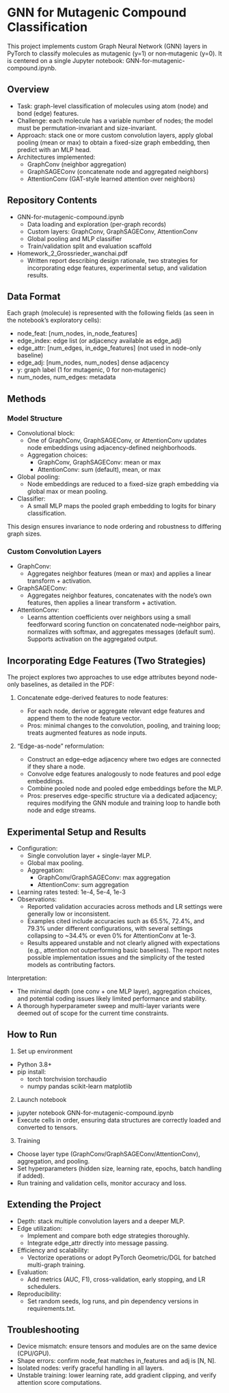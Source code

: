 # GNN for Mutagenic Compound Classification

This project implements custom Graph Neural Network (GNN) layers in PyTorch to classify molecules as mutagenic (y=1) or non‑mutagenic (y=0). It is centered on a single Jupyter notebook: GNN-for-mutagenic-compound.ipynb.

## Overview

- Task: graph-level classification of molecules using atom (node) and bond (edge) features.
- Challenge: each molecule has a variable number of nodes; the model must be permutation-invariant and size-invariant.
- Approach: stack one or more custom convolution layers, apply global pooling (mean or max) to obtain a fixed-size graph embedding, then predict with an MLP head.
- Architectures implemented:
  - GraphConv (neighbor aggregation)
  - GraphSAGEConv (concatenate node and aggregated neighbors)
  - AttentionConv (GAT-style learned attention over neighbors)

## Repository Contents

- GNN-for-mutagenic-compound.ipynb
  - Data loading and exploration (per-graph records)
  - Custom layers: GraphConv, GraphSAGEConv, AttentionConv
  - Global pooling and MLP classifier
  - Train/validation split and evaluation scaffold
- Homework_2_Grossrieder_wanchai.pdf
  - Written report describing design rationale, two strategies for incorporating edge features, experimental setup, and validation results.

## Data Format

Each graph (molecule) is represented with the following fields (as seen in the notebook’s exploratory cells):

- node_feat: [num_nodes, in_node_features]
- edge_index: edge list (or adjacency available as edge_adj)
- edge_attr: [num_edges, in_edge_features] (not used in node-only baseline)
- edge_adj: [num_nodes, num_nodes] dense adjacency
- y: graph label (1 for mutagenic, 0 for non‑mutagenic)
- num_nodes, num_edges: metadata

## Methods

### Model Structure

- Convolutional block:
  - One of GraphConv, GraphSAGEConv, or AttentionConv updates node embeddings using adjacency-defined neighborhoods.
  - Aggregation choices:
    - GraphConv, GraphSAGEConv: mean or max
    - AttentionConv: sum (default), mean, or max
- Global pooling:
  - Node embeddings are reduced to a fixed-size graph embedding via global max or mean pooling.
- Classifier:
  - A small MLP maps the pooled graph embedding to logits for binary classification.

This design ensures invariance to node ordering and robustness to differing graph sizes.

### Custom Convolution Layers

- GraphConv:
  - Aggregates neighbor features (mean or max) and applies a linear transform + activation.
- GraphSAGEConv:
  - Aggregates neighbor features, concatenates with the node’s own features, then applies a linear transform + activation.
- AttentionConv:
  - Learns attention coefficients over neighbors using a small feedforward scoring function on concatenated node–neighbor pairs, normalizes with softmax, and aggregates messages (default sum). Supports activation on the aggregated output.

## Incorporating Edge Features (Two Strategies)

The project explores two approaches to use edge attributes beyond node-only baselines, as detailed in the PDF:

1) Concatenate edge-derived features to node features:
   - For each node, derive or aggregate relevant edge features and append them to the node feature vector.
   - Pros: minimal changes to the convolution, pooling, and training loop; treats augmented features as node inputs.

2) “Edge-as-node” reformulation:
   - Construct an edge–edge adjacency where two edges are connected if they share a node.
   - Convolve edge features analogously to node features and pool edge embeddings.
   - Combine pooled node and pooled edge embeddings before the MLP.
   - Pros: preserves edge-specific structure via a dedicated adjacency; requires modifying the GNN module and training loop to handle both node and edge streams.

## Experimental Setup and Results

- Configuration:
  - Single convolution layer + single-layer MLP.
  - Global max pooling.
  - Aggregation:
    - GraphConv/GraphSAGEConv: max aggregation
    - AttentionConv: sum aggregation
- Learning rates tested: 1e-4, 5e-4, 1e-3
- Observations:
  - Reported validation accuracies across methods and LR settings were generally low or inconsistent.
  - Examples cited include accuracies such as 65.5%, 72.4%, and 79.3% under different configurations, with several settings collapsing to ~34.4% or even 0% for AttentionConv at 1e-3.
  - Results appeared unstable and not clearly aligned with expectations (e.g., attention not outperforming basic baselines). The report notes possible implementation issues and the simplicity of the tested models as contributing factors.

Interpretation:
- The minimal depth (one conv + one MLP layer), aggregation choices, and potential coding issues likely limited performance and stability.
- A thorough hyperparameter sweep and multi-layer variants were deemed out of scope for the current time constraints.

## How to Run

1) Set up environment
- Python 3.8+
- pip install:
  - torch torchvision torchaudio
  - numpy pandas scikit-learn matplotlib

2) Launch notebook
- jupyter notebook GNN-for-mutagenic-compound.ipynb
- Execute cells in order, ensuring data structures are correctly loaded and converted to tensors.

3) Training
- Choose layer type (GraphConv/GraphSAGEConv/AttentionConv), aggregation, and pooling.
- Set hyperparameters (hidden size, learning rate, epochs, batch handling if added).
- Run training and validation cells, monitor accuracy and loss.

## Extending the Project

- Depth: stack multiple convolution layers and a deeper MLP.
- Edge utilization:
  - Implement and compare both edge strategies thoroughly.
  - Integrate edge_attr directly into message passing.
- Efficiency and scalability:
  - Vectorize operations or adopt PyTorch Geometric/DGL for batched multi-graph training.
- Evaluation:
  - Add metrics (AUC, F1), cross-validation, early stopping, and LR schedulers.
- Reproducibility:
  - Set random seeds, log runs, and pin dependency versions in requirements.txt.

## Troubleshooting

- Device mismatch: ensure tensors and modules are on the same device (CPU/GPU).
- Shape errors: confirm node_feat matches in_features and adj is [N, N].
- Isolated nodes: verify graceful handling in all layers.
- Unstable training: lower learning rate, add gradient clipping, and verify attention score computations.
